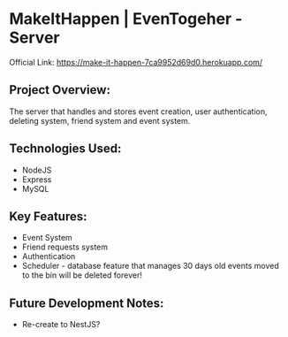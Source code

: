 # MakeItHappen | EvenTogeher - Server

Official Link: https://make-it-happen-7ca9952d69d0.herokuapp.com/

## Project Overview:
The server that handles and stores event creation, user authentication, deleting system, friend system and event system.

## Technologies Used:
* NodeJS
* Express
* MySQL

## Key Features:
* Event System
* Friend requests system
* Authentication
* Scheduler - database feature that manages 30 days old events moved to the bin will be deleted forever!

## Future Development Notes:
* Re-create to NestJS?
